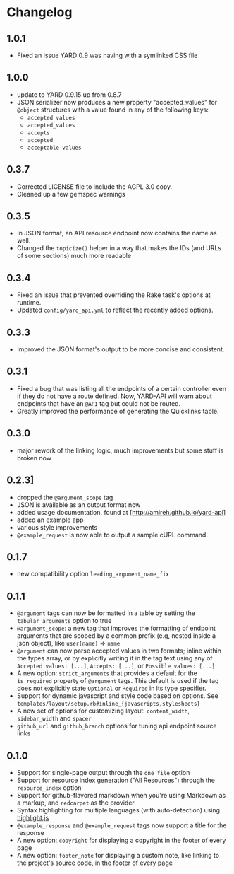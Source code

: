 # Changelog

## 1.0.1

- Fixed an issue YARD 0.9 was having with a symlinked CSS file

## 1.0.0

- update to YARD 0.9.15 up from 0.8.7
- JSON serializer now produces a new property "accepted_values" for `@object`
  structures with a value found in any of the following keys:
  - `accepted values`
  - `accepted_values`
  - `accepts`
  - `accepted`
  - `acceptable values`

## 0.3.7

- Corrected LICENSE file to include the AGPL 3.0 copy.
- Cleaned up a few gemspec warnings

## 0.3.5

- In JSON format, an API resource endpoint now contains the name as well.
- Changed the `topicize()` helper in a way that makes the IDs (and URLs of
  some sections) much more readable

## 0.3.4

- Fixed an issue that prevented overriding the Rake task's options at runtime.
- Updated `config/yard_api.yml` to reflect the recently added options.

## 0.3.3

- Improved the JSON format's output to be more concise and consistent.

## 0.3.1

- Fixed a bug that was listing all the endpoints of a certain controller even if they do not have a route defined. Now, YARD-API will warn about endpoints that have an `@API` tag but could not be routed.
- Greatly improved the performance of generating the Quicklinks table.

## 0.3.0

- major rework of the linking logic, much improvements but some stuff is broken now

## 0.2.3]

- dropped the `@argument_scope` tag
- JSON is available as an output format now
- added usage documentation, found at [http://amireh.github.io/yard-api]
- added an example app
- various style improvements
- `@example_request` is now able to output a sample cURL command.

## 0.1.7

- new compatibility option `leading_argument_name_fix`

## 0.1.1

- `@argument` tags can now be formatted in a table by setting the `tabular_arguments` option to true
- `@argument_scope`: a new tag that improves the formatting of endpoint arguments that are scoped by a common prefix (e.g, nested inside a json object), like `user[name]` => `name`
- `@argument` can now parse accepted values in two formats; inline within the types array, or by explicitly writing it in the tag text using any of `Accepted values: [...]`, `Accepts: [...]`, or `Possible values: [...]`
- A new option: `strict_arguments` that provides a default for the `is_required` property of `@argument` tags. This default is used if the tag does not explicitly state `Optional` or `Required` in its type specifier.
- Support for dynamic javascript and style code based on options. See `templates/layout/setup.rb#inline_{javascripts,stylesheets}`
- A new set of options for customizing layout: `content_width`, `sidebar_width` and `spacer`
- `github_url` and `github_branch` options for tuning api endpoint source links

## 0.1.0

- Support for single-page output through the `one_file` option
- Support for resource index generation ("All Resources") through the `resource_index` option
- Support for github-flavored markdown when you're using Markdown as a markup, and `redcarpet` as the provider
- Syntax highlighting for multiple languages (with auto-detection) using [highlight.js](https://highlightjs.org/)
- `@example_response` and `@example_request` tags now support a title for the response
- A new option: `copyright` for displaying a copyright in the footer of every page
- A new option: `footer_note` for displaying a custom note, like linking to the project's source code, in the footer of every page
